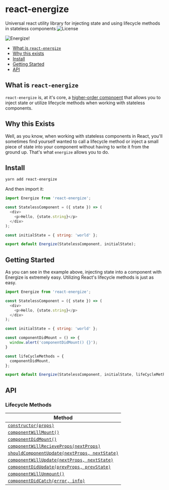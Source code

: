 # react-energize
Universal react utility library for injecting state and using lifecycle methods in stateless components
![License](https://camo.githubusercontent.com/b4ffb1cf6bd5c0dcc6ec71502aac345d6c0b6928/68747470733a2f2f696d672e736869656c64732e696f2f6e706d2f6c2f7572716c2e737667)

![Energize!](https://media.giphy.com/media/ZeRGyXY34jiVy/giphy.gif)

- [What is `react-energize`](#what-is-energize)
- [Why this exists](#why-this-exists)
- [Install](#install)
- [Getting Started](#getting-started)
- [API](#api)

## What is `react-energize`
`react-energize` is, at it's core, a [higher-order compnoent](https://reactjs.org/docs/higher-order-components.html) that allows you to inject state or utilize lifecycle methods when working with stateless components.

## Why this Exists
Well, as you know, when working with stateless components in React, you'll sometimes find yourself wanted to call a lifecycle method or inject a small piece of state into your component without having to write it from the ground up. That's what `energize` allows you to do.

## Install
```sh
yarn add react-energize
```

And then import it:
```js
import Energize from 'react-energize';

const StatelessComponent = ({ state }) => (
  <div>
    <p>Hello, {state.string}</p>
  </div>
);

const initialState = { string: 'world' };

export default Energize(StatelessComponent, initialState);
```

## Getting Started
As you can see in the example above, injecting state into a component with Energize is extremely easy. Utilizing React's lifecycle methods is just as easy.

```js
import Energize from 'react-energize';

const StatelessComponent = ({ state }) => (
  <div>
    <p>Hello, {state.string}</p>
  </div>
);

const initialState = { string: 'world' };

const componentDidMount = () => {
  window.alert('componentDidMount() {}');
}

const lifeCycleMethods = {
  componentDidMount,
};

export default Energize(StatelessComponent, initialState, lifeCycleMethods);
```

## API

### Lifecycle Methods

| Method |
| ---------------- |
| [`constructor(props)`](https://reactjs.org/docs/react-component.html#constructor) |
| [`componentWillMount()`](https://reactjs.org/docs/react-component.html#componentwillmount) |
| [`componentDidMount()`](https://reactjs.org/docs/react-component.html#componentdidmount) |
| [`componentWillRecieveProps(nextProps)`](https://reactjs.org/docs/react-component.html#componentwillreceiveprops) |
| [`shouldComponentUpdate(nextProps, nextState)`](https://reactjs.org/docs/react-component.html#shouldcomponentupdate) |
| [`componentWillUpdate(nextProps, nextState)`](https://reactjs.org/docs/react-component.html#componentwillupdate) |
| [`componentDidUpdate(prevProps, prevState)`]() |
| [`componentWillUnmount()`]() |
| [`componentDidCatch(error, info)`]() |
